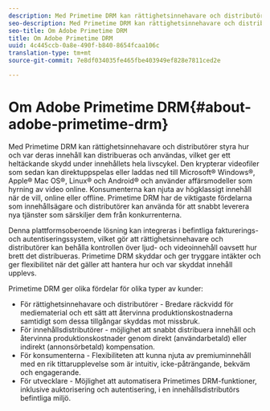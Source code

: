 ```yaml
---
description: Med Primetime DRM kan rättighetsinnehavare och distributörer styra hur och var deras innehåll kan distribueras och användas, vilket ger ett heltäckande skydd under innehållets hela livscykel. Den krypterar videofiler som sedan kan direktuppspelas eller laddas ned till Microsoft® Windows®, Apple® Mac OS®, Linux® och Android® och använder affärsmodeller som hyrning av video online. Konsumenterna kan njuta av högklassigt innehåll när de vill, online eller offline. Primetime DRM har de viktigaste fördelarna som innehållsägare och distributörer kan använda för att snabbt leverera nya tjänster som särskiljer dem från konkurrenterna.
seo-description: Med Primetime DRM kan rättighetsinnehavare och distributörer styra hur och var deras innehåll kan distribueras och användas, vilket ger ett heltäckande skydd under innehållets hela livscykel. Den krypterar videofiler som sedan kan direktuppspelas eller laddas ned till Microsoft® Windows®, Apple® Mac OS®, Linux® och Android® och använder affärsmodeller som hyrning av video online. Konsumenterna kan njuta av högklassigt innehåll när de vill, online eller offline. Primetime DRM har de viktigaste fördelarna som innehållsägare och distributörer kan använda för att snabbt leverera nya tjänster som särskiljer dem från konkurrenterna.
seo-title: Om Adobe Primetime DRM
title: Om Adobe Primetime DRM
uuid: 4c445ccb-0a8e-490f-b840-8654fcaa106c
translation-type: tm+mt
source-git-commit: 7e8df034035fe465fbe403949ef828e7811ced2e

---
```



# Om Adobe Primetime DRM{#about-adobe-primetime-drm}

Med Primetime DRM kan rättighetsinnehavare och distributörer styra hur och var deras innehåll kan distribueras och användas, vilket ger ett heltäckande skydd under innehållets hela livscykel. Den krypterar videofiler som sedan kan direktuppspelas eller laddas ned till Microsoft® Windows®, Apple® Mac OS®, Linux® och Android® och använder affärsmodeller som hyrning av video online. Konsumenterna kan njuta av högklassigt innehåll när de vill, online eller offline. Primetime DRM har de viktigaste fördelarna som innehållsägare och distributörer kan använda för att snabbt leverera nya tjänster som särskiljer dem från konkurrenterna.

Denna plattformsoberoende lösning kan integreras i befintliga fakturerings- och autentiseringssystem, vilket gör att rättighetsinnehavare och distributörer kan behålla kontrollen över ljud- och videoinnehåll oavsett hur brett det distribueras. Primetime DRM skyddar och ger tryggare intäkter och ger flexibilitet när det gäller att hantera hur och var skyddat innehåll upplevs.

Primetime DRM ger olika fördelar för olika typer av kunder:

* För rättighetsinnehavare och distributörer - Bredare räckvidd för mediematerial och ett sätt att återvinna produktionskostnaderna samtidigt som dessa tillgångar skyddas mot missbruk.
* För innehållsdistributörer - möjlighet att snabbt distribuera innehåll och återvinna produktionskostnader genom direkt (användarbetald) eller indirekt (annonsörbetald) kompensation.
* För konsumenterna - Flexibiliteten att kunna njuta av premiuminnehåll med en rik tittarupplevelse som är intuitiv, icke-påträngande, bekväm och engagerande.
* För utvecklare - Möjlighet att automatisera Primetimes DRM-funktioner, inklusive auktorisering och autentisering, i en innehållsdistributörs befintliga miljö.

